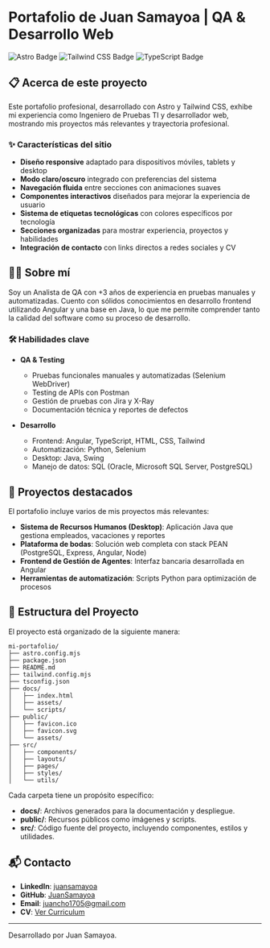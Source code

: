 # Portafolio de Juan Samayoa | QA & Desarrollo Web

![Astro Badge](https://img.shields.io/badge/Astro-BC52EE?logo=astro&logoColor=fff&style=flat)
![Tailwind CSS Badge](https://img.shields.io/badge/Tailwind_CSS-38B2AC?style=flat&logo=tailwind-css&logoColor=white)
![TypeScript Badge](https://img.shields.io/badge/TypeScript-007ACC?style=flat&logo=typescript&logoColor=white)
## 📋 Acerca de este proyecto

Este portafolio profesional, desarrollado con Astro y Tailwind CSS, exhibe mi experiencia como Ingeniero de Pruebas TI y desarrollador web, mostrando mis proyectos más relevantes y trayectoria profesional.

### ✨ Características del sitio

- **Diseño responsive** adaptado para dispositivos móviles, tablets y desktop
- **Modo claro/oscuro** integrado con preferencias del sistema
- **Navegación fluida** entre secciones con animaciones suaves
- **Componentes interactivos** diseñados para mejorar la experiencia de usuario
- **Sistema de etiquetas tecnológicas** con colores específicos por tecnología
- **Secciones organizadas** para mostrar experiencia, proyectos y habilidades
- **Integración de contacto** con links directos a redes sociales y CV

## 👨‍💻 Sobre mí

Soy un Analista de QA con +3 años de experiencia en pruebas manuales y automatizadas. Cuento con sólidos conocimientos en desarrollo frontend utilizando Angular y una base en Java, lo que me permite comprender tanto la calidad del software como su proceso de desarrollo.

### 🛠️ Habilidades clave

- **QA & Testing**
  - Pruebas funcionales manuales y automatizadas (Selenium WebDriver)
  - Testing de APIs con Postman
  - Gestión de pruebas con Jira y X-Ray
  - Documentación técnica y reportes de defectos

- **Desarrollo**
  - Frontend: Angular, TypeScript, HTML, CSS, Tailwind 
  - Automatización: Python, Selenium
  - Desktop: Java, Swing
  - Manejo de datos: SQL (Oracle, Microsoft SQL Server, PostgreSQL)

## 💼 Proyectos destacados

El portafolio incluye varios de mis proyectos más relevantes:

- **Sistema de Recursos Humanos (Desktop)**: Aplicación Java que gestiona empleados, vacaciones y reportes
- **Plataforma de bodas**: Solución web completa con stack PEAN (PostgreSQL, Express, Angular, Node)
- **Frontend de Gestión de Agentes**: Interfaz bancaria desarrollada en Angular
- **Herramientas de automatización**: Scripts Python para optimización de procesos

## 📂 Estructura del Proyecto

El proyecto está organizado de la siguiente manera:

```
mi-portafolio/
├── astro.config.mjs
├── package.json
├── README.md
├── tailwind.config.mjs
├── tsconfig.json
├── docs/
│   ├── index.html
│   ├── assets/
│   └── scripts/
├── public/
│   ├── favicon.ico
│   ├── favicon.svg
│   └── assets/
├── src/
│   ├── components/
│   ├── layouts/
│   ├── pages/
│   ├── styles/
│   └── utils/
```

Cada carpeta tiene un propósito específico:

- **docs/**: Archivos generados para la documentación y despliegue.
- **public/**: Recursos públicos como imágenes y scripts.
- **src/**: Código fuente del proyecto, incluyendo componentes, estilos y utilidades.

## 📬 Contacto

- **LinkedIn**: [juansamayoa](https://www.linkedin.com/in/juansamayoa/)
- **GitHub**: [JuanSamayoa](https://github.com/JuanSamayoa)
- **Email**: juancho1705@gmail.com
- **CV**: [Ver Curriculum](https://www.canva.com/design/DAGNavqG4Po/IehvEaoao5122cmKtPrSrg/edit)

---

Desarrollado por Juan Samayoa.
